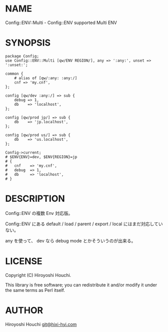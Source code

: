 # NAME

Config::ENV::Multi - Config::ENV supported Multi ENV

# SYNOPSIS

    package Config;
    use Config::ENV::Multi [qw/ENV REGION/], any => ':any:', unset => ':unset:';

    common {
        # alias of [qw/:any: :any:/]
        cnf => 'my.cnf',
    };

    config [qw/dev :any:/] => sub {
        debug => 1,
        db    => 'localhost',
    };

    config [qw/prod jp/] => sub {
        db    => 'jp.localhost',
    };

    config [qw/prod us/] => sub {
        db    => 'us.localhost',
    };

    Config->current;
    # $ENV{ENV}=dev, $ENV{REGION}=jp
    # {
    #   cnf    => 'my.cnf',
    #   debug  => 1,
    #   db     => 'localhost',
    # }

# DESCRIPTION

Config::ENV の複数 Env 対応版。

Config::ENV にある default / load / parent / export / local にはまだ対応していない。

any を使って、 dev なら debug mode とかそういうのが出来る。

# LICENSE

Copyright (C) Hiroyoshi Houchi.

This library is free software; you can redistribute it and/or modify
it under the same terms as Perl itself.

# AUTHOR

Hiroyoshi Houchi <git@hixi-hyi.com>
